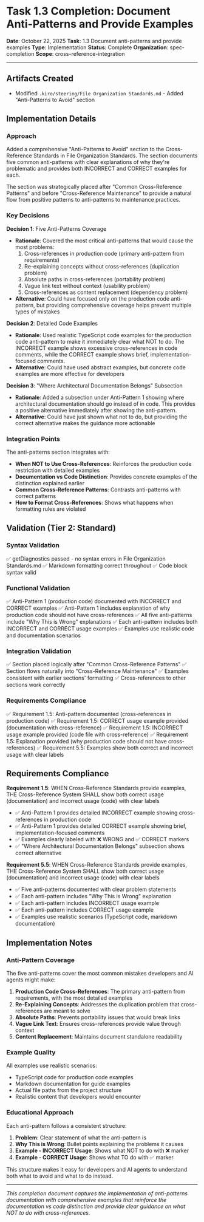 # Task 1.3 Completion: Document Anti-Patterns and Provide Examples

**Date**: October 22, 2025
**Task**: 1.3 Document anti-patterns and provide examples
**Type**: Implementation
**Status**: Complete
**Organization**: spec-completion
**Scope**: cross-reference-integration

---

## Artifacts Created

- Modified `.kiro/steering/File Organization Standards.md` - Added "Anti-Patterns to Avoid" section

## Implementation Details

### Approach

Added a comprehensive "Anti-Patterns to Avoid" section to the Cross-Reference Standards in File Organization Standards. The section documents five common anti-patterns with clear explanations of why they're problematic and provides both INCORRECT and CORRECT examples for each.

The section was strategically placed after "Common Cross-Reference Patterns" and before "Cross-Reference Maintenance" to provide a natural flow from positive patterns to anti-patterns to maintenance practices.

### Key Decisions

**Decision 1**: Five Anti-Patterns Coverage
- **Rationale**: Covered the most critical anti-patterns that would cause the most problems:
  1. Cross-references in production code (primary anti-pattern from requirements)
  2. Re-explaining concepts without cross-references (duplication problem)
  3. Absolute paths in cross-references (portability problem)
  4. Vague link text without context (usability problem)
  5. Cross-references as content replacement (dependency problem)
- **Alternative**: Could have focused only on the production code anti-pattern, but providing comprehensive coverage helps prevent multiple types of mistakes

**Decision 2**: Detailed Code Examples
- **Rationale**: Used realistic TypeScript code examples for the production code anti-pattern to make it immediately clear what NOT to do. The INCORRECT example shows excessive cross-references in code comments, while the CORRECT example shows brief, implementation-focused comments.
- **Alternative**: Could have used abstract examples, but concrete code examples are more effective for developers

**Decision 3**: "Where Architectural Documentation Belongs" Subsection
- **Rationale**: Added a subsection under Anti-Pattern 1 showing where architectural documentation should go instead of in code. This provides a positive alternative immediately after showing the anti-pattern.
- **Alternative**: Could have just shown what not to do, but providing the correct alternative makes the guidance more actionable

### Integration Points

The anti-patterns section integrates with:
- **When NOT to Use Cross-References**: Reinforces the production code restriction with detailed examples
- **Documentation vs Code Distinction**: Provides concrete examples of the distinction explained earlier
- **Common Cross-Reference Patterns**: Contrasts anti-patterns with correct patterns
- **How to Format Cross-References**: Shows what happens when formatting rules are violated

## Validation (Tier 2: Standard)

### Syntax Validation
✅ getDiagnostics passed - no syntax errors in File Organization Standards.md
✅ Markdown formatting correct throughout
✅ Code block syntax valid

### Functional Validation
✅ Anti-Pattern 1 (production code) documented with INCORRECT and CORRECT examples
✅ Anti-Pattern 1 includes explanation of why production code should not have cross-references
✅ All five anti-patterns include "Why This is Wrong" explanations
✅ Each anti-pattern includes both INCORRECT and CORRECT usage examples
✅ Examples use realistic code and documentation scenarios

### Integration Validation
✅ Section placed logically after "Common Cross-Reference Patterns"
✅ Section flows naturally into "Cross-Reference Maintenance"
✅ Examples consistent with earlier sections' formatting
✅ Cross-references to other sections work correctly

### Requirements Compliance
✅ Requirement 1.5: Anti-pattern documented (cross-references in production code)
✅ Requirement 1.5: CORRECT usage example provided (documentation with cross-reference)
✅ Requirement 1.5: INCORRECT usage example provided (code file with cross-reference)
✅ Requirement 1.5: Explanation provided (why production code should not have cross-references)
✅ Requirement 5.5: Examples show both correct and incorrect usage with clear labels

## Requirements Compliance

**Requirement 1.5**: WHEN Cross-Reference Standards provide examples, THE Cross-Reference System SHALL show both correct usage (documentation) and incorrect usage (code) with clear labels

- ✅ Anti-Pattern 1 provides detailed INCORRECT example showing cross-references in production code
- ✅ Anti-Pattern 1 provides detailed CORRECT example showing brief, implementation-focused comments
- ✅ Examples clearly labeled with ❌ WRONG and ✅ CORRECT markers
- ✅ "Where Architectural Documentation Belongs" subsection shows correct alternative

**Requirement 5.5**: WHEN Cross-Reference Standards provide examples, THE Cross-Reference System SHALL show both correct usage (documentation) and incorrect usage (code) with clear labels

- ✅ Five anti-patterns documented with clear problem statements
- ✅ Each anti-pattern includes "Why This is Wrong" explanation
- ✅ Each anti-pattern includes INCORRECT usage example
- ✅ Each anti-pattern includes CORRECT usage example
- ✅ Examples use realistic scenarios (TypeScript code, markdown documentation)

## Implementation Notes

### Anti-Pattern Coverage

The five anti-patterns cover the most common mistakes developers and AI agents might make:

1. **Production Code Cross-References**: The primary anti-pattern from requirements, with the most detailed examples
2. **Re-Explaining Concepts**: Addresses the duplication problem that cross-references are meant to solve
3. **Absolute Paths**: Prevents portability issues that would break links
4. **Vague Link Text**: Ensures cross-references provide value through context
5. **Content Replacement**: Maintains document standalone readability

### Example Quality

All examples use realistic scenarios:
- TypeScript code for production code examples
- Markdown documentation for guide examples
- Actual file paths from the project structure
- Realistic content that developers would encounter

### Educational Approach

Each anti-pattern follows a consistent structure:
1. **Problem**: Clear statement of what the anti-pattern is
2. **Why This is Wrong**: Bullet points explaining the problems it causes
3. **Example - INCORRECT Usage**: Shows what NOT to do with ❌ marker
4. **Example - CORRECT Usage**: Shows what TO do with ✅ marker

This structure makes it easy for developers and AI agents to understand both what to avoid and what to do instead.

---

*This completion document captures the implementation of anti-patterns documentation with comprehensive examples that reinforce the documentation vs code distinction and provide clear guidance on what NOT to do with cross-references.*
